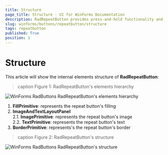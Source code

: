 ```yaml
---
title: Structure
page_title: Structure - UI for WinForms Documentation
description: RadRepeatButton provides press-and-hold functionality and it is an ideal UI element for allowing users to control an increasing or decreasing value, such as volume or brightness. 
slug: winforms/buttons/repeatbutton/structure
tags: repeatbutton
published: True
position: 1 
---
```


# Structure

This article will show the internal elements structure of __RadRepeatButton__:

>caption Figure 1: RadRepeatButton's elements hierarchy

![WinForms RadButtons RadRepeatButton's elements hierarchy](images/buttons-repeatbutton-structure001.png)

1. __FillPrimitive__: represents the repeat button's filling
1. __ImageAndTextLayoutPanel__ <br>
	2\.1\. __ImagePrimitive__: represents the repeat button's image<br>
	2\.2\. __TextPrimitive__: represents the repeat button's text
3. __BorderPrimitive__: represents's the repeat button's border

>caption Figure 2: RadRepeatButton's structure

![WinForms RadButtons RadRepeatButton's structure](images/buttons-repeatbutton-structure002.png)
 
